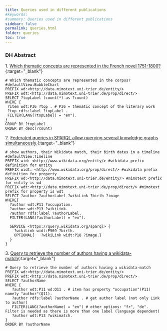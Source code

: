 ```yaml
---
title: Queries used in different publications
#keywords:
#summary: Queries used in different publications
sidebar: false
permalink: queries.html
folder: queries
toc: true
---
```


### DH Abstract

1\. [Which thematic concepts are represented in the French novel 1751-1800?](https://query.mimotext.uni-trier.de/index.html#%23%20Which%20thematic%20concepts%20are%20represented%20in%20the%20corpus%3F%20%0A%23defaultView%3ABubbleChart%0APREFIX%20wd%3A%3Chttp%3A%2F%2Fdata.mimotext.uni-trier.de%2Fentity%2F%3E%0APREFIX%20wdt%3A%3Chttp%3A%2F%2Fdata.mimotext.uni-trier.de%2Fprop%2Fdirect%2F%3E%20%0ASELECT%20%3FtopLabel%20%28count%28%2a%29%20as%20%3Fcount%29%0AWHERE%20%7B%0A%20%3Fitem%20wdt%3AP36%20%3Ftop%20.%20%23%20P36%20%3D%20thematic%20concept%20of%20the%20literary%20work%0A%20%3Ftop%20rdfs%3Alabel%20%3FtopLabel%20.%0A%20FILTER%28LANG%28%3FtopLabel%29%20%3D%20%22en%22%29.%0A%7D%0AGROUP%20BY%20%3FtopLabel%0AORDER%20BY%20desc%28%3Fcount%29%0A%0A%0A%0A){:target="_blank"}

```sparql
# Which thematic concepts are represented in the corpus? 
#defaultView:BubbleChart
PREFIX wd:<http://data.mimotext.uni-trier.de/entity/>
PREFIX wdt:<http://data.mimotext.uni-trier.de/prop/direct/> 
SELECT ?topLabel (count(*) as ?count)
WHERE {
 ?item wdt:P36 ?top . # P36 = thematic concept of the literary work
 ?top rdfs:label ?topLabel .
 FILTER(LANG(?topLabel) = "en").
}
GROUP BY ?topLabel
ORDER BY desc(?count)
```


2\. [Federated queries in SPARQL allow querying several knowledge graphs simultaneously.](https://query.mimotext.uni-trier.de/index.html#%23%20show%20authors%2C%20their%20Wikidata%20match%2C%20their%20birth%20dates%20in%20a%20timeline%20%0A%23defaultView%3ATimeline%0APREFIX%20wid%3A%20%3Chttp%3A%2F%2Fwww.wikidata.org%2Fentity%2F%3E%20%23wikidata%20prefix%20definition%20for%20entity%0APREFIX%20widt%3A%20%3Chttp%3A%2F%2Fwww.wikidata.org%2Fprop%2Fdirect%2F%3E%20%23wikidata%20prefix%20definition%20for%20property%0APREFIX%20wd%3A%3Chttp%3A%2F%2Fdata.mimotext.uni-trier.de%2Fentity%2F%3E%20%23mimotext%20prefix%20for%20entity%20is%20wd%0APREFIX%20wdt%3A%3Chttp%3A%2F%2Fdata.mimotext.uni-trier.de%2Fprop%2Fdirect%2F%3E%20%23mimotext%20prefix%20for%20property%20is%20wdt%0ASELECT%20%3Fauthor%20%3FauthorLabel%20%3FwikiLink%20%3Fbirth%20%3Fimage%20%0AWHERE%7B%0A%20%20%3Fauthor%20wdt%3AP11%20%3Foccupation.%0A%20%20%3Fauthor%20wdt%3AP13%20%3FwikiLink.%0A%20%20%3Fauthor%20rdfs%3Alabel%20%3FauthorLabel.%0A%20%20FILTER%28LANG%28%3FauthorLabel%29%20%3D%20%22en%22%29.%0A%20%20%20%20%20%20%20%20%20%20%0A%20%20SERVICE%20%3Chttps%3A%2F%2Fquery.wikidata.org%2Fsparql%3E%20%7B%0A%20%20%20%20%3FwikiLink%20widt%3AP569%20%3Fbirth.%20%0A%20%20%20%20OPTIONAL%7B%20%20%20%3FwikiLink%20widt%3AP18%20%3Fimage.%7D%0A%20%20%7D%20%20%20%20%20%20%20%20%20%0A%7D%0A){:target="_blank"}

```sparql
# show authors, their Wikidata match, their birth dates in a timeline 
#defaultView:Timeline
PREFIX wid: <http://www.wikidata.org/entity/> #wikidata prefix definition for entity
PREFIX widt: <http://www.wikidata.org/prop/direct/> #wikidata prefix definition for property
PREFIX wd:<http://data.mimotext.uni-trier.de/entity/> #mimotext prefix for entity is wd
PREFIX wdt:<http://data.mimotext.uni-trier.de/prop/direct/> #mimotext prefix for property is wdt
SELECT ?author ?authorLabel ?wikiLink ?birth ?image 
WHERE{
  ?author wdt:P11 ?occupation.
  ?author wdt:P13 ?wikiLink.
  ?author rdfs:label ?authorLabel.
  FILTER(LANG(?authorLabel) = "en").
          
  SERVICE <https://query.wikidata.org/sparql> {
    ?wikiLink widt:P569 ?birth. 
    OPTIONAL{   ?wikiLink widt:P18 ?image.}
  }         
}
```

3\. [Query to retrieve the number of authors having a wikidata-match](https://query.mimotext.uni-trier.de/index.html#%23%20Query%20to%20retrieve%20the%20number%20of%20authors%20having%20a%20wikidata-match%0APREFIX%20wd%3A%3Chttp%3A%2F%2Fdata.mimotext.uni-trier.de%2Fentity%2F%3E%0APREFIX%20wdt%3A%3Chttp%3A%2F%2Fdata.mimotext.uni-trier.de%2Fprop%2Fdirect%2F%3E%0ASELECT%20%3FauthorName%0AWHERE%20%7B%0A%20%20%20%3Fauthor%20wdt%3AP11%20wd%3AQ11%20.%20%23%20item%20has%20property%20%22occupation%22%28P11%29%20namely%20%22author%22%28Q11%29.%0A%20%20%20%3Fauthor%20rdfs%3Alabel%20%3FauthorName%20.%20%23%20get%20author%20label%20%28not%20only%20Link%20to%20author%29%0A%20%20%20FILTER%28LANG%28%3FauthorName%29%20%3D%20%22en%22%29%20%23%20other%20options%3A%20%22fr%22%2C%20%22de%22.%20Filter%20is%20needed%20as%20there%20is%20more%20than%20one%20label%20%28language%20dependent%29%0A%20%20%20%3Fauthor%20wdt%3AP13%20%3Fwikimatch.%0A%7D%0AORDER%20BY%20%3FauthorName%0A){:target="_blank"}

```sparql
# Query to retrieve the number of authors having a wikidata-match
PREFIX wd:<http://data.mimotext.uni-trier.de/entity/>
PREFIX wdt:<http://data.mimotext.uni-trier.de/prop/direct/>
SELECT ?authorName
WHERE {
   ?author wdt:P11 wd:Q11 . # item has property "occupation"(P11) namely "author"(Q11).
   ?author rdfs:label ?authorName . # get author label (not only Link to author)
   FILTER(LANG(?authorName) = "en") # other options: "fr", "de". Filter is needed as there is more than one label (language dependent)
   ?author wdt:P13 ?wikimatch.
}
ORDER BY ?authorName
```


<!--
### DHd Abstract

[Welche thematischen Konzepte sind im französischen Roman 1751-1800 vertreten?](https://query.mimotext.uni-trier.de/index.html#%23defaultView%3ABubbleChart%0Aprefix%20wd%3A%3Chttp%3A%2F%2Fdata.mimotext.uni-trier.de%2Fentity%2F%3E%0Aprefix%20wdt%3A%3Chttp%3A%2F%2Fdata.mimotext.uni-trier.de%2Fprop%2Fdirect%2F%3E%20%0ASELECT%20%3FtopLabel%20%28count%28%2a%29%20as%20%3Fcount%29%0AWHERE%20%7B%0A%20%3Fitem%20wdt%3AP36%20%3Ftop%20.%0A%20%3Ftop%20rdfs%3Alabel%20%3FtopLabel%20.%0A%20filter%28lang%28%3FtopLabel%29%20%3D%20%22en%22%29%0A%7D%0AGROUP%20BY%20%3FtopLabel%0AORDER%20BY%20desc%28%3Fcount%29)


```sql
#defaultView:BubbleChart
prefix wd:<http://data.mimotext.uni-trier.de/entity/>
prefix wdt:<http://data.mimotext.uni-trier.de/prop/direct/> 
SELECT ?topLabel (count(*) as ?count)
WHERE {
 ?item wdt:P36 ?top .
 ?top rdfs:label ?topLabel .
 filter(lang(?topLabel) = "en")
}
GROUP BY ?topLabel
ORDER BY desc(?count)
```
-->